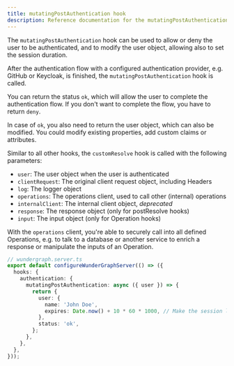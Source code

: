 ```yaml
---
title: mutatingPostAuthentication hook
description: Reference documentation for the mutatingPostAuthentication hook
---
```


The `mutatingPostAuthentication` hook can be used to allow or deny the user to be authenticated,
and to modify the user object, allowing also to set the session duration.

After the authentication flow with a configured authentication provider, e.g. GitHub or Keycloak, is finished,
the `mutatingPostAuthentication` hook is called.

You can return the status `ok`,
which will allow the user to complete the authentication flow.
If you don't want to complete the flow,
you have to return `deny`.

In case of `ok`,
you also need to return the user object,
which can also be modified.
You could modify existing properties,
add custom claims or attributes.

Similar to all other hooks,
the `customResolve` hook is called with the following parameters:

- `user`: The user object when the user is authenticated
- `clientRequest`: The original client request object, including Headers
- `log`: The logger object
- `operations`: The operations client, used to call other (internal) operations
- `internalClient`: The internal client object, _deprecated_
- `response`: The response object (only for postResolve hooks)
- `input`: The input object (only for Operation hooks)

With the `operations` client,
you're able to securely call into all defined Operations,
e.g. to talk to a database or another service to enrich a response or manipulate the inputs of an Operation.

```typescript
// wundergraph.server.ts
export default configureWunderGraphServer(() => ({
  hooks: {
    authentication: {
      mutatingPostAuthentication: async ({ user }) => {
        return {
          user: {
            name: 'John Doe',
            expires: Date.now() + 10 * 60 * 1000, // Make the session last 10 minutes
          },
          status: 'ok',
        };
      },
    },
  },
}));
```
